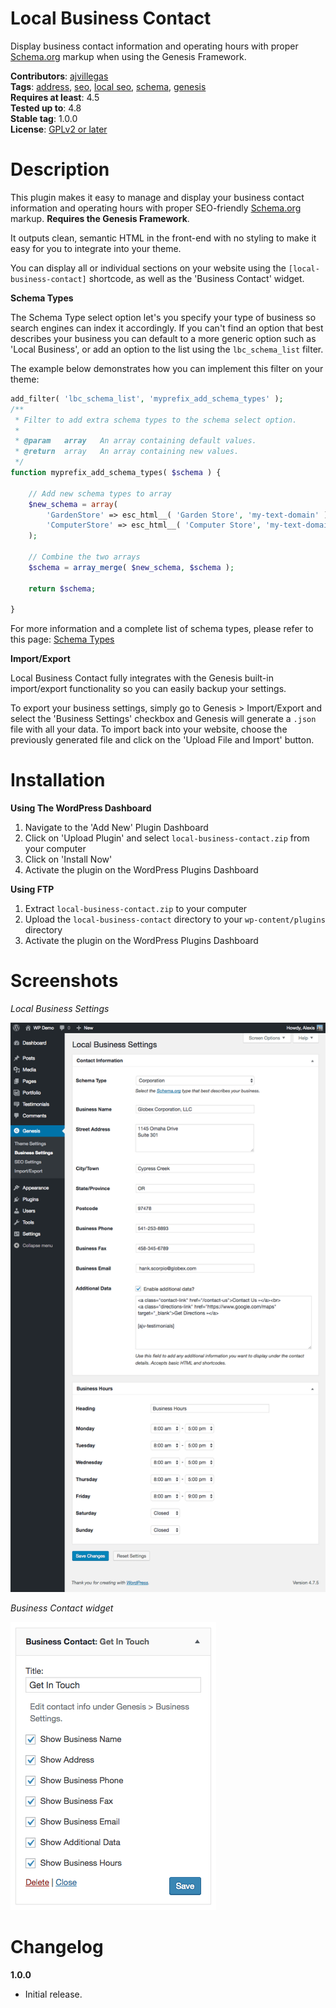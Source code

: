 # Local Business Contact

Display business contact information and operating hours with proper [Schema.org](http://schema.org/) markup when using the Genesis Framework.

**Contributors**: [ajvillegas](http://profiles.wordpress.org/ajvillegas)  
**Tags**: [address](http://wordpress.org/plugins/tags/address), [seo](http://wordpress.org/plugins/tags/seo), [local seo](http://wordpress.org/plugins/tags/local-seo), [schema](http://wordpress.org/plugins/tags/schema), [genesis](http://wordpress.org/plugins/tags/genesis)  
**Requires at least**: 4.5  
**Tested up to**: 4.8  
**Stable tag**: 1.0.0  
**License**: [GPLv2 or later](http://www.gnu.org/licenses/gpl-2.0.html)

# Description

This plugin makes it easy to manage and display your business contact information and operating hours with proper SEO-friendly [Schema.org](http://schema.org/) markup. **Requires the Genesis Framework**.

It outputs clean, semantic HTML in the front-end with no styling to make it easy for you to integrate into your theme.

You can display all or individual sections on your website using the `[local-business-contact]` shortcode, as well as the 'Business Contact' widget.

**Schema Types**

The Schema Type select option let's you specify your type of business so search engines can index it accordingly. If you can't find an option that best describes your business you can default to a more generic option such as 'Local Business', or add an option to the list using the `lbc_schema_list` filter.

The example below demonstrates how you can implement this filter on your theme:

```php
add_filter( 'lbc_schema_list', 'myprefix_add_schema_types' );
/**
 * Filter to add extra schema types to the schema select option.
 *
 * @param   array   An array containing default values.
 * @return  array   An array containing new values.
 */
function myprefix_add_schema_types( $schema ) {
	
    // Add new schema types to array
    $new_schema = array(
        'GardenStore' => esc_html__( 'Garden Store', 'my-text-domain' ),
        'ComputerStore' => esc_html__( 'Computer Store', 'my-text-domain' ),
    );
	
    // Combine the two arrays
    $schema = array_merge( $new_schema, $schema );
	
    return $schema;
	
}
```

For more information and a complete list of schema types, please refer to this page: [Schema Types](http://schema.org/docs/full.html)

**Import/Export**

Local Business Contact fully integrates with the Genesis built-in import/export functionality so you can easily backup your settings.

To export your business settings, simply go to Genesis > Import/Export and select the 'Business Settings' checkbox and Genesis will generate a `.json` file with all your data. To import back into your website, choose the previously generated file and click on the 'Upload File and Import' button.

# Installation

**Using The WordPress Dashboard**

1. Navigate to the 'Add New' Plugin Dashboard
2. Click on 'Upload Plugin' and select `local-business-contact.zip` from your computer
3. Click on 'Install Now'
4. Activate the plugin on the WordPress Plugins Dashboard

**Using FTP**

1. Extract `local-business-contact.zip` to your computer
2. Upload the `local-business-contact` directory to your `wp-content/plugins` directory
3. Activate the plugin on the WordPress Plugins Dashboard

# Screenshots

*Local Business Settings*

![Local Business Settings](wp-assets/screenshot-1.png?raw=true)

*Business Contact widget*

![Business Contact widget](wp-assets/screenshot-2.png?raw=true)

# Changelog

**1.0.0**
* Initial release.
